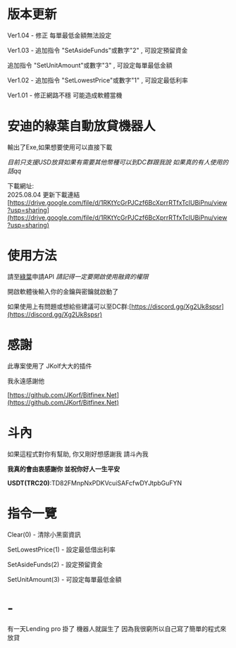 # 版本更新
Ver1.04 - 修正 每單最低金額無法設定


Ver1.03 - 追加指令 "SetAsideFunds"或數字"2" , 可設定預留資金 

追加指令 "SetUnitAmount"或數字"3" , 可設定每單最低金額 

   
Ver1.02 - 追加指令 "SetLowestPrice"或數字"1" , 可設定最低利率

Ver1.01 - 修正網路不穩 可能造成軟體當機

# 安迪的綠葉自動放貸機器人
輸出了Exe,如果想要使用可以直接下載       
       
*目前只支援USD放貸如果有需要其他幣種可以到DC群跟我說 如果真的有人使用的話qq*
   
下載網址:  
2025.08.04 更新下載連結
[https://drive.google.com/file/d/1RKtYcGrPJCzf6BcXprrRTfxTclUBiPnu/view?usp=sharing](https://drive.google.com/file/d/1RKtYcGrPJCzf6BcXprrRTfxTclUBiPnu/view?usp=sharing)
# 使用方法
請至[綠葉](https://www.bitfinex.com/)申請API  *請記得一定要開啟使用融資的權限*  
   
開啟軟體後輸入你的金鑰與密鑰就啟動了  
  
如果使用上有問題或想給些建議可以至DC群:[https://discord.gg/Xg2Uk8spsr](https://discord.gg/Xg2Uk8spsr)
# 感謝
此專案使用了 JKolf大大的插件   
   
我永遠感謝他  
   
[https://github.com/JKorf/Bitfinex.Net](https://github.com/JKorf/Bitfinex.Net)


# 斗內         
如果這程式對你有幫助, 你又剛好想感謝我
請斗內我 

**我真的會由衷感謝你 並祝你好人一生平安**

**USDT(TRC20)**:TD82FMnpNxPDKVcuiSAFcfwDYJtpbGuFYN



# 指令一覽
Clear(0) - 清除小黑窗資訊
      
SetLowestPrice(1) - 設定最低借出利率

SetAsideFunds(2) - 設定預留資金

SetUnitAmount(3) - 可設定每單最低金額

# -
有一天Lending pro 掛了 機器人就誕生了 因為我很窮所以自己寫了簡單的程式來放貸
